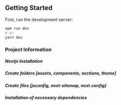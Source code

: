 ## Getting Started

First, run the development server:

```bash
npm run dev
# or
yarn dev
```

### Project Information

##### Nextjs Installation
##### Create folders [assets, components, sections, theme]
##### Create files [jsconfig, next-sitemap, next.config]
##### Installation of necessary dependencies